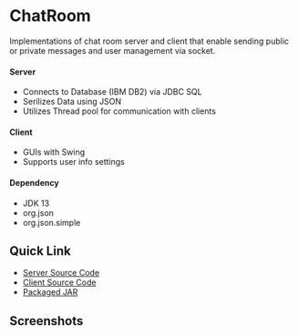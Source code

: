 # ChatRoom
Implementations of chat room server and client that enable sending public or private messages and user management via socket.
#### Server
- Connects to Database (IBM DB2) via JDBC SQL
- Serilizes Data using JSON
- Utilizes Thread pool for communication with clients
#### Client
- GUIs with Swing
- Supports user info settings
#### Dependency
- JDK 13
- org.json
- org.json.simple
## Quick Link
- [Server Source Code](/ChatRoom-Server/src/my/chatroom/server)
- [Client Source Code](/ChatRoom-Client/src/my/chatroom/client)
- [Packaged JAR]()
## Screenshots
